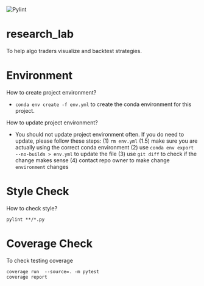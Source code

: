 ![Pylint](https://github.com/gzhami/research_lab/workflows/Pylint/badge.svg)

# research_lab

To help algo traders visualize and backtest strategies.

# Environment

How to create project environment?

* `conda env create -f env.yml` to create the conda environment for this project.

How to update project environment?

* You should not update project environment often. If you do need to update, 
please follow these steps: 
(1) `rm env.yml` 
(1.5) make sure you are actually using the correct conda environment
(2) use `conda env export --no-builds > env.yml` to update the file 
(3) use `git diff` to check if the change makes sense
(4) contact repo owner to make change `environment` changes


# Style Check

How to check style?

```
pylint **/*.py
```

# Coverage Check 
To check testing coverage 

```
coverage run  --source=. -m pytest
coverage report 
```
